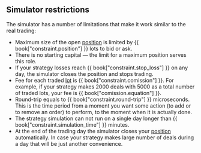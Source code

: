 ## Simulator restrictions

The simulator has a number of limitations that make it work similar to the real trading:

- Maximum size of the open [position](/terms.md#position) is limited by {{ book["constraint.position"] }} lots to bid or ask.
- There is no starting capital — the limit for a maximum position serves this role.
- If your strategy losses reach {{ book["constraint.stop_loss"] }} on any day, the simulator closes the position and stops trading.
- Fee for each traded [lot](/terms.md#lot) is {{ book["constraint.comission"] }}.
  For example, if your strategy makes 2000 deals with 5000 as a total number of traded lots, your fee is {{ book["comission.equation"] }}.
- Round-trip equals to {{ book["constraint.round-trip"] }} microseconds.
  This is the time period from a moment you want some action (to add or to remove an order) to perform, to the moment when it is actually done.
- The strategy simulation can not run on a single day longer than {{ book["constraint.simulation_time"] }} minutes.
- At the end of the trading day the simulator closes your [position](/terms.md#position) automatically.
  In case your strategy makes large number of deals during a day that will be just another convenience.
